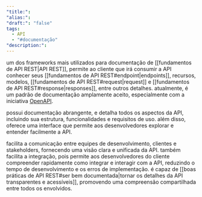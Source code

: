 ```yaml
---
"title:": 
"alias:": 
"draft:": "false"
tags:
  - API
  - "#documentação"
"description:":
---
```

um dos frameworks mais utilizados para documentação de [[fundamentos de API REST|API REST]], permite ao cliente que irá consumir a API conhecer seus [[fundamentos de API REST#endpoint|endpoints]], recursos, modelos, [[fundamentos de API REST#request|request]] e [[fundamentos de API REST#response|responses]], entre outros detalhes. atualmente, é um padrão de documentação amplamente aceito, especialmente com a iniciativa [OpenAPI](https://swagger.io/specification/).

possui documentação abrangente, e detalha todos os aspectos da API, incluindo sua estrutura, funcionalidades e requisitos de uso. além disso, oferece uma interface que permite aos desenvolvedores explorar e entender facilmente a API.

facilita a comunicação entre equipes de desenvolvimento, clientes e stakeholders, fornecendo uma visão clara e unificada da API. também facilita a integração, pois permite aos desenvolvedores do cliente compreender rapidamente como integrar e interagir com a API, reduzindo o tempo de desenvolvimento e os erros de implementação. é capaz de [[boas práticas de API REST#ser bem documentada|tornar os detalhes da API transparentes e acessíveis]], promovendo uma compreensão compartilhada entre todos os envolvidos.